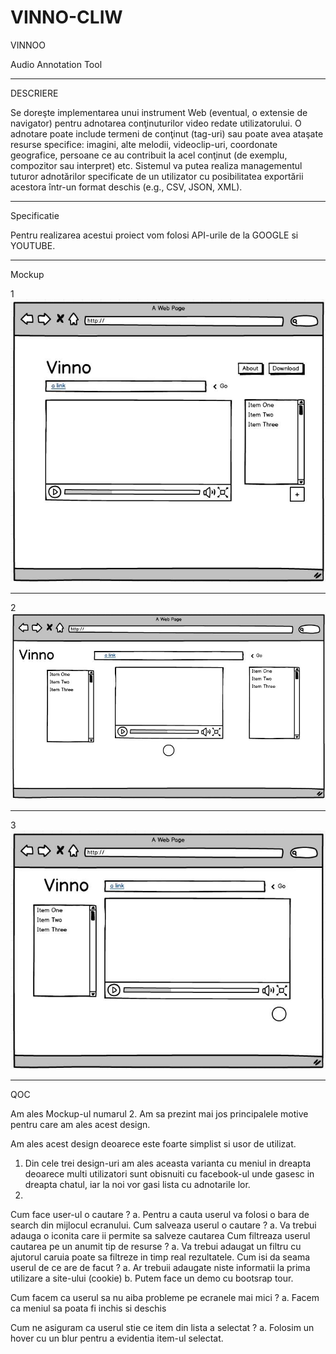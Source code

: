 # VINNO-CLIW

VINNOO

Audio Annotation Tool

<hr/>

DESCRIERE


Se doreşte implementarea unui instrument Web (eventual, o extensie de navigator) pentru adnotarea conţinuturilor video redate utilizatorului. O adnotare poate include termeni de conţinut (tag-uri) sau poate avea ataşate resurse specifice: imagini, alte melodii, videoclip-uri, coordonate geografice, persoane ce au contribuit la acel conţinut (de exemplu, compozitor sau interpret) etc. Sistemul va putea realiza managementul tuturor adnotărilor specificate de un utilizator cu posibilitatea exportării acestora într-un format deschis (e.g., CSV, JSON, XML).

<hr/>

Specificatie

Pentru realizarea acestui proiect vom folosi API-urile de la GOOGLE si YOUTUBE.

<hr/>

Mockup


1
<img src="site-images/1.jpg">

<hr/>

2
<img src="site-images/2.jpg">

<hr/>

3
<img src="site-images/3.jpg">

<hr/>



QOC 

Am ales Mockup-ul numarul 2. Am sa prezint mai jos principalele motive pentru care am ales acest design.

Am ales acest design deoarece este foarte simplist si usor de utilizat.

1. Din cele trei design-uri am ales aceasta varianta cu meniul in dreapta deoarece multi utilizatori sunt obisnuiti cu facebook-ul unde gasesc in dreapta chatul, iar la noi vor gasi lista cu adnotarile lor.
2. 


Cum face user-ul o cautare ? 
a. Pentru a cauta userul va folosi o bara de search din mijlocul ecranului.
Cum salveaza userul o cautare ? 
a. Va trebui adauga o iconita care ii permite sa salveze cautarea
Cum filtreaza userul cautarea pe un anumit tip de resurse ? 
a. Va trebui adaugat un filtru cu ajutorul caruia poate sa filtreze in timp real rezultatele.
Cum isi da seama userul de ce are de facut ? 
a. Ar trebuii adaugate niste informatii la prima utilizare a site-ului (cookie) 
b. Putem face un demo cu bootsrap tour.

Cum facem ca userul sa nu aiba probleme pe ecranele mai mici ?
a. Facem ca meniul sa poata fi inchis si deschis

Cum ne asiguram ca userul stie ce item din lista a selectat ?
a. Folosim un hover cu un blur pentru a evidentia item-ul selectat.
